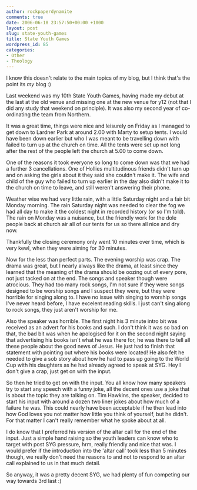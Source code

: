```yaml
---
author: rockpaperdynamite
comments: true
date: 2006-06-18 23:57:50+00:00 +1000
layout: post
slug: state-youth-games
title: State Youth Games
wordpress_id: 85
categories:
- Other
- Theology
---
```


I know this doesn't relate to the main topics of my blog, but I think that's the point its _my_ blog :)

Last weekend was my 10th State Youth Games, having made my debut at the last at the old venue and missing one at the new venue for y12 (not that I did any study that weekend on principle). It was also my second year of co-ordinating the team from Northern.<!-- more -->

It was a great time, things were nice and leisurely on Friday as I managed to get down to Lardner Park at around 2.00 with Marty to setup tents. I would have been down earlier but who I was meant to be travelling down with failed to turn up at the church on time. All the tents were set up not long after the rest of the people left the church at 5.00 to come down.

One of the reasons it took everyone so long to come down was that we had a further 3 cancellations. One of Hollies multitudinous friends didn't turn up and on asking the girls about it they said she couldn't make it. The wife and child of the guy who failed to turn up earlier in the day also didn't make it to the church on time to leave, and still weren't answering their phone.

Weather wise we had very little rain, with a little Saturday night and a fair bit Monday morning. The rain Saturday night was needed to clear the fog we had all day to make it the coldest night in recorded history (or so I'm told). The rain on Monday was a nuisance, but the friendly work for the dole people back at church air all of our tents for us so there all nice and dry now.

Thankfully the closing ceremony only went 10 minutes over time, which is very kewl, when they were aiming for 30 minutes.

Now for the less than perfect parts. The evening worship was crap. The drama was great, but I nearly always like the drama, at least since they learned that the meaning of the drama should be oozing out of every pore, not just tacked on at the end. The songs and speaker though were atrocious. They had too many rock songs, I'm not sure if they were songs designed to be worship songs and I suspect they were, but they were horrible for singing along to. I have no issue with singing to worship songs I've never heard before, I have excelent reading skills. I just can't sing along to rock songs, they just aren't worship for me.

Also the speaker was horrible. The first night his 3 minute intro bit was received as an advert for his books and such. I don't think it was so bad on that, the bad bit was when he apologised for it on the second night saying that advertising his books isn't what he was there for, he was there to tell all these people about the good news of Jesus. He just had to finish that statement with pointing out where his books were located! He also felt he needed to give a sob story about how he had to pass up going to the World Cup with his daughters as he had already agreed to speak at SYG. Hey I don't give a crap, just get on with the input.

So then he tried to get on with the input. You all know how many speakers try to start any speech with a funny joke, all the decent ones use a joke that is about the topic they are talking on.  Tim Hawkins, the speaker, decided to start his input with around a dozen two liner jokes about how much of a failure he was. This could nearly have been acceptable if he then lead into how God loves you not matter how little you think of yourself, but he didn't. For that matter I can't really remember what he spoke about at all.

I do know that I preferred his version of the altar call for the end of the input. Just a simple hand raising so the youth leaders can know who to target with post SYG pressure, hrm, really friendly and nice that was. I would prefer if the introduction into the 'altar call' took less than 5 minutes though, we really don't need the reasons to and not to respond to an altar call explained to us in that much detail.

So anyway, it was a pretty decent SYG, we had plenty of fun competing our way towards 3rd last :)
